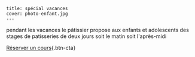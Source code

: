     title: spécial vacances
    cover: photo-enfant.jpg
    ---
    
pendant les vacances le pâtissier propose aux enfants et adolescents des stages de patisseries  de deux jours soit le matin soit l'après-midi

[Réserver un cours](planning){.btn-cta}